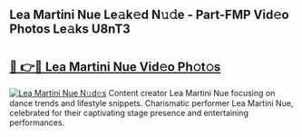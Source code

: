 ## Lea Martini Nue Le𝚊k𝚎d N𝚞𝚍e - Part-FMP Vid𝚎o Photos Le𝚊ks U8nT3

# <h2><a href="http://fb42545.evod.top/?m=Lea+Martini+Nue">🔗 👉🔴 Lea Martini Nue Vid𝚎o Ph𝚘t𝚘s</a></h2>

[![Lea Martini Nue N𝚞d𝚎s](https://i.imgur.com/8V9OHl7.gif)](http://fb42545.evod.top/?m=Lea+Martini+Nue)
Content creator Lea Martini Nue focusing on dance trends and lifestyle snippets. Charismatic performer Lea Martini Nue, celebrated for their captivating stage presence and entertaining performances. 
